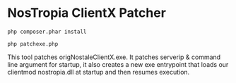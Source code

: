 # NosTropia ClientX Patcher

```php composer.phar install```

```php patchexe.php```

This tool patches origNostaleClientX.exe. It patches serverip & command line argument for startup, it also creates a new exe entrypoint that loads our clientmod nostropia.dll at startup and then resumes execution. 